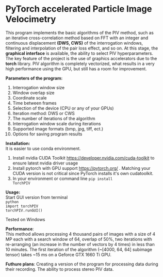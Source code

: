 # PyTorch accelerated Particle Image Velocimetry
This program implements the basic algorithms of the PIV method, such as an iterative cross-correlation method based on FFT with an integer and continuous displacement __(DWS, CWS)__ of the interrogation windows, filtering and interpolation of the pair loss effect, and so on. At this stage, the __graphical interface__ is available, the ability to select PIV hyperparameters. The key feature of the project is the use of graphics accelerators due to the __torch__ library. PIV algorithm is completely vectorized, what results in a very high performance using the GPU, but still has a room for improvement.

__Parameters of the program:__
1. Interrogation window size
2. Window overlap size
3. Coordinate scale
4. Time between frames
5. Selection of the device (CPU or any of your GPUs)
6. Iteration method: DWS or CWS
7. The number of iterations of the algorithm
8. Interrogation window scale during iterations
9. Supported image formats (bmp, jpg, tiff, ect.)
10. Options for saving program results

__Installation:__    
It is easier to use conda environment.
1. Install nvidia CUDA Toolkit https://developer.nvidia.com/cuda-toolkit to ensure latest nvidia driver usage
2. Install pytorch with GPU support https://pytorch.org/ . Matching your CUDA version is not critical since PyTorch installs it's own cudatoolkit.  
3. In your environment or command line <code>pip install TorchPIV</code>

__Usage:__  
Start GUI version from terminal  
<code>python</code>  
<code>import torchPIV</code>  
<code>torchPIV.runGUI()</code>

Tested on Windows

__Performance__:  
This method allows processing 4 thousand pairs of images with a size of 4 MP each with a search window of 64, overlap of 50%, two iterations with re-arranging (an increase in the number of vectors by 4 times) in less than 10 minutes. The first iteration of the algorithm (~[4000, 64, 64] subimage tensor) takes ~15 ms on a Geforce GTX 1660 Ti GPU.

__Futhure plans__:
Creating a version of the program for processing data during their recording. The ability to process stereo PIV data.
